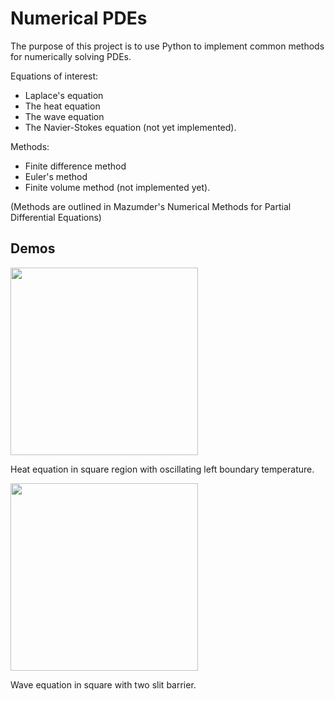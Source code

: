 <h1>Numerical PDEs</h1>
The purpose of this project is to use Python to implement common methods for numerically solving PDEs.

Equations of interest:
* Laplace's equation
* The heat equation
* The wave equation
* The Navier-Stokes equation (not yet implemented).

Methods:
* Finite difference method
* Euler's method
* Finite volume method (not implemented yet).

(Methods are outlined in Mazumder's Numerical Methods for Partial Differential Equations)

<h2>Demos</h2>

<img src="Images/HeatEquation/oscillating_boundary.gif" width=300 height=300>

<f1>Heat equation in square region with oscillating left boundary temperature.</f1>

<img src="Images/WaveEquation/doubleslit.gif" width=300 height=300>

<f1>Wave equation in square with two slit barrier.</f1>
